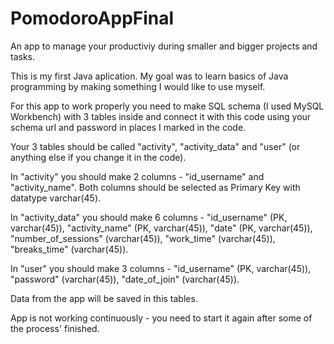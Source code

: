# PomodoroAppFinal
An app to manage your productiviy during smaller and bigger projects and tasks.


This is my first Java aplication.
My goal was to learn basics of Java programming by making something I would like to use myself. 



For this app to work properly you need to make SQL schema (I used MySQL Workbench) with 3 tables inside and connect it with this code 
using your schema url and password in places I marked in the code. 

Your 3 tables should be called "activity", "activity_data" and "user" (or anything else if you change it in the code).

In "activity" you should make 2 columns - "id_username" and "activity_name".
Both columns should be selected as Primary Key with datatype varchar(45).

In "activity_data" you should make 6 columns - "id_username" (PK, varchar(45)), "activity_name" (PK, varchar(45)), "date" (PK, varchar(45)), 
"number_of_sessions" (varchar(45)), "work_time" (varchar(45)), "breaks_time" (varchar(45)).

In "user" you should make 3 columns - "id_username" (PK, varchar(45)), "password" (varchar(45)), "date_of_join" (varchar(45)).

Data from the app will be saved in this tables. 

App is not working continuously - you need to start it again after some of the process' finished.
